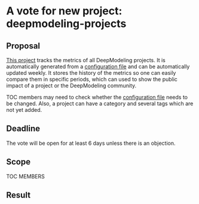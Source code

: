 # A vote for new project: deepmodeling-projects

## Proposal

[This project](https://github.com/njzjz/deepmodeling-projects) tracks the metrics of all DeepModeling projects.
It is automatically generated from a [configuration file](https://github.com/njzjz/deepmodeling-projects/blob/main/projects.yaml) and can be automatically updated weekly.
It stores the history of the metrics so one can easily compare them in specific periods, which can used to show the public impact of a project or the DeepModeling community.

TOC members may need to check whether the [configuration file](https://github.com/njzjz/deepmodeling-projects/blob/main/projects.yaml) needs to be changed.
Also, a project can have a category and several tags which are not yet added.

## Deadline

The vote will be open for at least 6 days unless there is an objection.

## Scope

TOC MEMBERS

## Result
